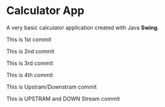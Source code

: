 # Calculator App
A very basic calculator application created with Java **Swing**. 

This is 1st commit

This is 2nd commit

This is 3rd commit

This is 4th commit

This is Upstram/Downstram commit

This is UPSTRAM and DOWN Stream commit
